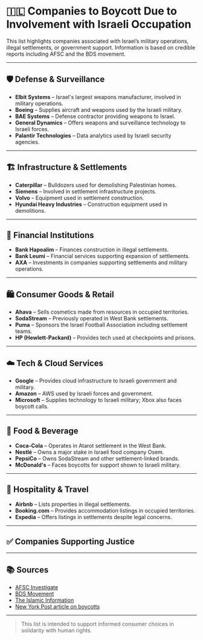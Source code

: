 # 🇮🇱 Companies to Boycott Due to Involvement with Israeli Occupation

This list highlights companies associated with Israel’s military operations, illegal settlements, or government support. Information is based on credible reports including AFSC and the BDS movement.

---

## 🛡️ Defense & Surveillance

- **Elbit Systems** – Israel's largest weapons manufacturer, involved in military operations.
- **Boeing** – Supplies aircraft and weapons used by the Israeli military.
- **BAE Systems** – Defense contractor providing weapons to Israel.
- **General Dynamics** – Offers weapons and surveillance technology to Israeli forces.
- **Palantir Technologies** – Data analytics used by Israeli security agencies.

---

## 🏗️ Infrastructure & Settlements

- **Caterpillar** – Bulldozers used for demolishing Palestinian homes.
- **Siemens** – Involved in settlement infrastructure projects.
- **Volvo** – Equipment used in settlement construction.
- **Hyundai Heavy Industries** – Construction equipment used in demolitions.

---

## 🏦 Financial Institutions

- **Bank Hapoalim** – Finances construction in illegal settlements.
- **Bank Leumi** – Financial services supporting expansion of settlements.
- **AXA** – Investments in companies supporting settlements and military operations.

---

## 🛍️ Consumer Goods & Retail

- **Ahava** – Sells cosmetics made from resources in occupied territories.
- **SodaStream** – Previously operated in West Bank settlements.
- **Puma** – Sponsors the Israel Football Association including settlement teams.
- **HP (Hewlett-Packard)** – Provides tech used at checkpoints and prisons.

---

## ☁️ Tech & Cloud Services

- **Google** – Provides cloud infrastructure to Israeli government and military.
- **Amazon** – AWS used by Israeli forces and government.
- **Microsoft** – Supplies technology to Israeli military; Xbox also faces boycott calls.

---

## 🍔 Food & Beverage

- **Coca-Cola** – Operates in Atarot settlement in the West Bank.
- **Nestlé** – Owns a major stake in Israeli food company Osem.
- **PepsiCo** – Owns SodaStream and other settlement-linked brands.
- **McDonald's** – Faces boycotts for support shown to Israeli military.

---

## 🏨 Hospitality & Travel

- **Airbnb** – Lists properties in illegal settlements.
- **Booking.com** – Provides accommodation listings in occupied territories.
- **Expedia** – Offers listings in settlements despite legal concerns.

---

## ✅ Companies Supporting Justice


---

## 📚 Sources

- [AFSC Investigate](https://investigate.afsc.org/issue-companies/68)
- [BDS Movement](https://bdsmovement.net/)
- [The Islamic Information](https://theislamicinformation.com/news/list-of-brands-supporting-israel/)
- [New York Post article on boycotts](https://nypost.com/2024/08/31/business/how-anti-israel-protests-are-costing-companies-billions/)

---

> This list is intended to support informed consumer choices in solidarity with human rights.
